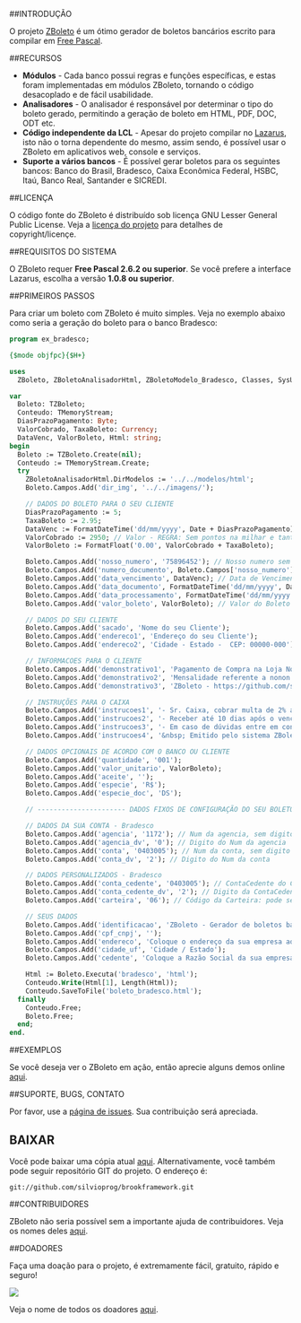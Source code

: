 ##INTRODUÇÃO

O projeto [ZBoleto](http://silvioprog.github.io/zboleto/) é um ótimo gerador de boletos bancários escrito para compilar em [Free Pascal](http://freepascal.org/).

##RECURSOS

* **Módulos** - Cada banco possui regras e funções específicas, e estas foram implementadas em módulos ZBoleto, tornando o código desacoplado e de fácil usabilidade.
* **Analisadores** - O analisador é responsável por determinar o tipo do boleto gerado, permitindo a geração de boleto em HTML, PDF, DOC, ODT etc.
* **Código independente da LCL** - Apesar do projeto compilar no [Lazarus](http://www.lazarus.freepascal.org), isto não o torna dependente do mesmo, assim sendo, é possível usar o ZBoleto em aplicativos web, console e serviços.
* **Suporte a vários bancos** - É possível gerar boletos para os seguintes bancos: Banco do Brasil, Bradesco, Caixa Econômica Federal, HSBC, Itaú, Banco Real, Santander e SICREDI.

##LICENÇA

O código fonte do ZBoleto é distribuído sob licença GNU Lesser General Public License. Veja a [licença do projeto](https://github.com/silvioprog/zboleto/blob/master/LICENCA.txt) para detalhes de copyright/licençe.

##REQUISITOS DO SISTEMA

O ZBoleto requer **Free Pascal 2.6.2 ou superior**. Se você prefere a interface Lazarus, escolha a versão **1.0.8 ou superior**.

##PRIMEIROS PASSOS

Para criar um boleto com ZBoleto é muito simples. Veja no exemplo abaixo como seria a geração do boleto para o banco Bradesco:

```pascal
program ex_bradesco;

{$mode objfpc}{$H+}

uses
  ZBoleto, ZBoletoAnalisadorHtml, ZBoletoModelo_Bradesco, Classes, SysUtils;

var
  Boleto: TZBoleto;
  Conteudo: TMemoryStream;
  DiasPrazoPagamento: Byte;
  ValorCobrado, TaxaBoleto: Currency;
  DataVenc, ValorBoleto, Html: string;
begin
  Boleto := TZBoleto.Create(nil);
  Conteudo := TMemoryStream.Create;
  try
    ZBoletoAnalisadorHtml.DirModelos := '../../modelos/html';
    Boleto.Campos.Add('dir_img', '../../imagens/');

    // DADOS DO BOLETO PARA O SEU CLIENTE
    DiasPrazoPagamento := 5;
    TaxaBoleto := 2.95;
    DataVenc := FormatDateTime('dd/mm/yyyy', Date + DiasPrazoPagamento); // Prazo de X dias OU informe data: '13/04/2006';
    ValorCobrado := 2950; // Valor - REGRA: Sem pontos na milhar e tanto faz com "." ou "," ou com 1 ou 2 ou sem casa decimal
    ValorBoleto := FormatFloat('0.00', ValorCobrado + TaxaBoleto);

    Boleto.Campos.Add('nosso_numero', '75896452'); // Nosso numero sem o DV - REGRA: Máximo de 11 caracteres!
    Boleto.Campos.Add('numero_documento', Boleto.Campos['nosso_numero'].AsString); // Num do pedido ou do documento = Nosso numero
    Boleto.Campos.Add('data_vencimento', DataVenc); // Data de Vencimento do Boleto - REGRA: Formato DD/MM/AAAA
    Boleto.Campos.Add('data_documento', FormatDateTime('dd/mm/yyyy', Date)); // Data de emissão do Boleto
    Boleto.Campos.Add('data_processamento', FormatDateTime('dd/mm/yyyy', Date)); // Data de processamento do boleto (opcional)
    Boleto.Campos.Add('valor_boleto', ValorBoleto); // Valor do Boleto - REGRA: Com vírgula e sempre com duas casas depois da virgula

    // DADOS DO SEU CLIENTE
    Boleto.Campos.Add('sacado', 'Nome do seu Cliente');
    Boleto.Campos.Add('endereco1', 'Endereço do seu Cliente');
    Boleto.Campos.Add('endereco2', 'Cidade - Estado -  CEP: 00000-000');

    // INFORMACOES PARA O CLIENTE
    Boleto.Campos.Add('demonstrativo1', 'Pagamento de Compra na Loja Nonononono');
    Boleto.Campos.Add('demonstrativo2', 'Mensalidade referente a nonon nonooon nononon<br>Taxa bancária - R$ ' + FormatFloat('0.00', TaxaBoleto));
    Boleto.Campos.Add('demonstrativo3', 'ZBoleto - https://github.com/silvioprog/zboleto');

    // INSTRUÇÕES PARA O CAIXA
    Boleto.Campos.Add('instrucoes1', '- Sr. Caixa, cobrar multa de 2% após o vencimento');
    Boleto.Campos.Add('instrucoes2', '- Receber até 10 dias após o vencimento');
    Boleto.Campos.Add('instrucoes3', '- Em caso de dúvidas entre em contato conosco: xxxx@xxxx.com.br');
    Boleto.Campos.Add('instrucoes4', '&nbsp; Emitido pelo sistema ZBoletoPhp - github.com/silvioprog/zboleto');

    // DADOS OPCIONAIS DE ACORDO COM O BANCO OU CLIENTE
    Boleto.Campos.Add('quantidade', '001');
    Boleto.Campos.Add('valor_unitario', ValorBoleto);
    Boleto.Campos.Add('aceite', '');
    Boleto.Campos.Add('especie', 'R$');
    Boleto.Campos.Add('especie_doc', 'DS');

    // ---------------------- DADOS FIXOS DE CONFIGURAÇÃO DO SEU BOLETO --------------- //

    // DADOS DA SUA CONTA - Bradesco
    Boleto.Campos.Add('agencia', '1172'); // Num da agencia, sem digito
    Boleto.Campos.Add('agencia_dv', '0'); // Digito do Num da agencia
    Boleto.Campos.Add('conta', '0403005'); // Num da conta, sem digito
    Boleto.Campos.Add('conta_dv', '2'); // Digito do Num da conta

    // DADOS PERSONALIZADOS - Bradesco
    Boleto.Campos.Add('conta_cedente', '0403005'); // ContaCedente do Cliente, sem digito (Somente Números)
    Boleto.Campos.Add('conta_cedente_dv', '2'); // Digito da ContaCedente do Cliente
    Boleto.Campos.Add('carteira', '06'); // Código da Carteira: pode ser 06 ou 03

    // SEUS DADOS
    Boleto.Campos.Add('identificacao', 'ZBoleto - Gerador de boletos bancários');
    Boleto.Campos.Add('cpf_cnpj', '');
    Boleto.Campos.Add('endereco', 'Coloque o endereço da sua empresa aqui');
    Boleto.Campos.Add('cidade_uf', 'Cidade / Estado');
    Boleto.Campos.Add('cedente', 'Coloque a Razão Social da sua empresa aqui');

    Html := Boleto.Executa('bradesco', 'html');
    Conteudo.Write(Html[1], Length(Html));
    Conteudo.SaveToFile('boleto_bradesco.html');
  finally
    Conteudo.Free;
    Boleto.Free;
  end;
end.
```

##EXEMPLOS

Se você deseja ver o ZBoleto em ação, então aprecie alguns demos online [aqui](http://brookframework.org/plugins/zboleto/exemplos.html).

##SUPORTE, BUGS, CONTATO

Por favor, use a [página de issues](https://github.com/silvioprog/zboleto/issues). Sua contribuição será apreciada.

## BAIXAR

Você pode baixar uma cópia atual [aqui](https://github.com/silvioprog/zboleto/archive/master.zip). Alternativamente, você também pode seguir repositório GIT do projeto. O endereço é:

`git://github.com/silvioprog/brookframework.git`

##CONTRIBUIDORES

ZBoleto não seria possível sem a importante ajuda de contribuidores. Veja os nomes deles [aqui](https://github.com/silvioprog/zboleto/blob/master/CONTRIBUIDORES.txt).

##DOADORES

Faça uma doação para o projeto, é extremamente fácil, gratuito, rápido e seguro!

<a href="https://www.paypal.com/cgi-bin/webscr?cmd=_donations&business=GE9VT768TLP74&lc=BR&item_name=ZBoleto&currency_code=BRL&bn=PP%2dDonationsBF%3abtn_donateCC_LG%2egif%3aNonHosted">
  <img src="https://www.paypalobjects.com/en_US/GB/i/btn/btn_donateCC_LG.gif">
</a>

Veja o nome de todos os doadores [aqui](https://github.com/silvioprog/zboleto/blob/master/DOADORES.txt).